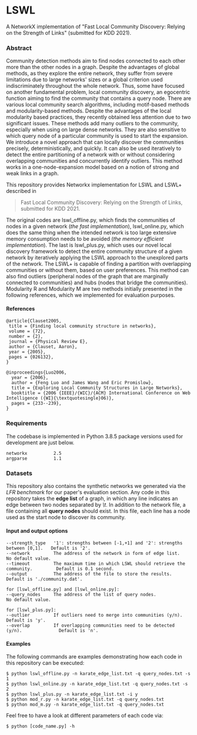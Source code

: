 # LSWL
A NetworkX implementation of "Fast Local Community Discovery: Relying on the Strength of Links" (submitted for KDD 2021).

### Abstract
Community detection methods aim to find nodes connected to each other more than the other nodes in a graph. Despite the advantages of global methods, as they explore the entire network, they suffer from severe limitations due to large networks' sizes or a global criterion used indiscriminately throughout the whole network. Thus, some have focused on another fundamental problem, local community discovery, an egocentric function aiming to find the community that contains a query node. There are various local community search algorithms, including motif-based methods and modularity-based methods. Despite the advantages of the local modularity based practices, they recently obtained less attention due to two significant issues. These methods add many outliers to the community, especially when using on large dense networks. They are also sensitive to which query node of a particular community is used to start the expansion. We introduce a novel approach that can locally discover the communities precisely, deterministically, and quickly. It can also be used iteratively to detect the entire partitioning of a network with or without considering overlapping communities and concurrently identify outliers. This method works in a one-node-expansion model based on a notion of strong and weak links in a graph.


This repository provides Networkx implementation for LSWL and LSWL+ described in
> Fast Local Community Discovery: Relying on the Strength of Links, submitted for KDD 2021.

The original codes are lswl_offline.py, which finds the communities of nodes in a given network (*the fast implementation*), lswl_online.py, which does the same thing when the intended network is too large extensive memory consumption needs to be avoided (*the memory efficient implementation*). The last is lswl_plus.py, which uses our novel local discovery framework to detect the entire community structure of a given network by iteratively applying the LSWL approach to the unexplored parts of the network. The LSWL+ is capable of finding a partition with overlapping communities or without them, based on user preferences. This method can also find outliers (peripheral nodes of the graph that are marginally connected to communities) and hubs (nodes that bridge the communities). Modularity R and Modularity M are two methods initially presented in the following references, which we implemented for evaluation purposes.


#### References
	@article{Clauset2005,
	 title = {Finding local community structure in networks},
	 volume = {72},
	 number = {2},
	 journal = {Physical Review E},
	 author = {Clauset, Aaron},
	 year = {2005},
	 pages = {026132},
	}

	@inproceedings{Luo2006,
	  year = {2006},
	  author = {Feng Luo and James Wang and Eric Promislow},
	  title = {Exploring Local Community Structures in Large Networks},
	  booktitle = {2006 {IEEE}/{WIC}/{ACM} International Conference on Web Intelligence ({WI}{\textquotesingle}06)},
	  pages = {233--239},
	}

### Requirements
The codebase is implemented in Python 3.8.5 package versions used for development are just below.
```
networkx          2.5
argparse          1.1
```

### Datasets

This repository also contains the synthetic networks we generated via the *LFR benchmark* for our paper's evaluation section. Any code in this repository takes the **edge list** of a graph, in which any line indicates an edge between two nodes separated by *\t*. In addition to the network file, a file containing all **query nodes** should exist. In this file, each line has a node used as the start node to discover its community. 

#### Input and output options
```
--strength_type   '1': strengths between [-1,+1] and '2': strengths between [0,1].   Default is '2'.
--network         The address of the network in form of edge list.                   No default value.
--timeout         The maximum time in which LSWL should retrieve the community.         Default is 0.1 second.
--output          The address of the file to store the results.                      Default is './community.dat'.

for [lswl_offline.py] and [lswl_online.py]:
--query_nodes     The address of the list of query nodes.                            No default value.

for [lswl_plus.py]:
--outlier         If outliers need to merge into communities (y/n).                  Default is 'y'.
--overlap         If overlapping communities need to be detected (y/n).              Default is 'n'.
```

#### Examples

The following commands are examples demonstrating how each code in this repository can be executed:
```
$ python lswl_offline.py -n karate_edge_list.txt -q query_nodes.txt -s 1
$ python lswl_online.py -n karate_edge_list.txt -q query_nodes.txt -s 2
$ python lswl_plus.py -n karate_edge_list.txt -i y
$ python mod_r.py -n karate_edge_list.txt -q query_nodes.txt
$ python mod_m.py -n karate_edge_list.txt -q query_nodes.txt
```

Feel free to have a look at different parameters of each code via:
```
$ python [code_name.py] -h
```








